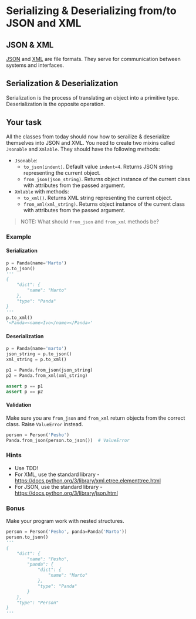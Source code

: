 # Serializing & Deserializing from/to JSON and XML

## JSON & XML

[JSON](https://en.wikipedia.org/wiki/JSON) and [XML](https://en.wikipedia.org/wiki/XML) are file formats. They serve for communication between systems and interfaces.

## Serialization & Deserialization

Serialization is the process of translating an object into a primitive type. Deserialization is the opposite operation.

## Your task

All the classes from today should now how to serailize & deserialize themselves into JSON and XML.
You need to create two mixins called `Jsonable` and `Xmlable`.
They should have the following methods:

- `Jsonable`:
  - `to_json(indent)`. Default value `indent=4`. Returns JSON string representing the current object.
  - `from_json(json_string)`. Returns object instance of the current class with attributes from the passed argument.
- `Xmlable` with methods:
  - `to_xml()`. Returns XML string representing the current object.
  - `from_xml(xml_string)`. Returns object instance of the current class with attributes from the passed argument.

> NOTE: What should `from_json` and `from_xml` methods be?

### Example

#### Serialization

```python
p = Panda(name='Marto')
p.to_json()
'''
{
    "dict": {
        "name": "Marto"
    },
    "type": "Panda"
}
'''
p.to_xml()
'<Panda><name>Ivo</name></Panda>'
```

#### Deserialization

```python
p = Panda(name='marto')
json_string = p.to_json()
xml_string = p.to_xml()

p1 = Panda.from_json(json_string)
p2 = Panda.from_xml(xml_string)

assert p == p1
assert p == p2
```

#### Validation

Make sure you are `from_json` and `from_xml` return objects from the correct class. Raise `ValueError` instead.

```python
person = Person('Pesho')
Panda.from_json(person.to_json())  # ValueError
```

### Hints

- Use TDD!
- For XML, use the standard library - <https://docs.python.org/3/library/xml.etree.elementtree.html>
- For JSON, use the standard library - <https://docs.python.org/3/library/json.html>

### Bonus

Make your program work with nested structures.

```python
person = Person('Pesho', panda=Panda('Marto'))
person.to_json()
'''
{
    "dict": {
        "name": "Pesho",
        "panda": {
            "dict": {
                "name": "Marto"
            },
            "type": "Panda"
        }
    },
    "type": "Person"
}
'''
```
